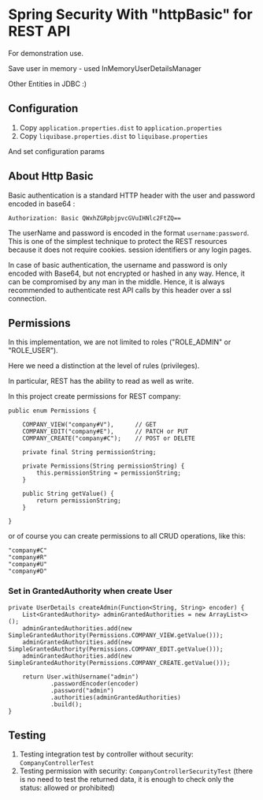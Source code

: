 # Spring Security With "httpBasic" for REST API

For demonstration use.

Save user in memory - used InMemoryUserDetailsManager 

Other Entities in JDBC :)

## Configuration

1. Copy `application.properties.dist` to `application.properties` 
2. Copy `liquibase.properties.dist` to `liquibase.properties`

And set configuration params

## About Http Basic 

Basic authentication is a standard HTTP header with the user and password encoded in base64 : 
```
Authorization: Basic QWxhZGRpbjpvcGVuIHNlc2FtZQ==
```
The userName and password is encoded in the format `username:password`. This is one of the simplest technique to protect the REST resources because it does not require cookies. session identifiers or any login pages.


In case of basic authentication, the username and password is only encoded with Base64, but not encrypted or hashed in any way. Hence, it can be compromised by any man in the middle. Hence, it is always recommended to authenticate rest API calls by this header over a ssl connection.

## Permissions

In this implementation, we are not limited to roles ("ROLE_ADMIN" or "ROLE_USER").

Here we need a distinction at the level of rules (privileges). 

In particular, REST has the ability to read as well as write.

In this project create permissions for REST company:

```
public enum Permissions {

    COMPANY_VIEW("company#V"),      // GET
    COMPANY_EDIT("company#E"),      // PATCH or PUT
    COMPANY_CREATE("company#C");    // POST or DELETE

    private final String permissionString;

    private Permissions(String permissionString) {
        this.permissionString = permissionString;
    }

    public String getValue() {
        return permissionString;
    }

}
```

or of course you can create permissions to all CRUD operations, like this:

```
"company#C"
"company#R"
"company#U"
"company#D"
```

### Set in GrantedAuthority when create User

```
private UserDetails createAdmin(Function<String, String> encoder) {
    List<GrantedAuthority> adminGrantedAuthorities = new ArrayList<>();
    adminGrantedAuthorities.add(new SimpleGrantedAuthority(Permissions.COMPANY_VIEW.getValue()));
    adminGrantedAuthorities.add(new SimpleGrantedAuthority(Permissions.COMPANY_EDIT.getValue()));
    adminGrantedAuthorities.add(new SimpleGrantedAuthority(Permissions.COMPANY_CREATE.getValue()));

    return User.withUsername("admin")
            .passwordEncoder(encoder)
            .password("admin")
            .authorities(adminGrantedAuthorities)
            .build();
}
```

## Testing 

1. Testing integration test by controller without security: `CompanyControllerTest`
2. Testing permission with security: `CompanyControllerSecurityTest` (there is no need to test the returned data, it is enough to check only the status: allowed or prohibited)